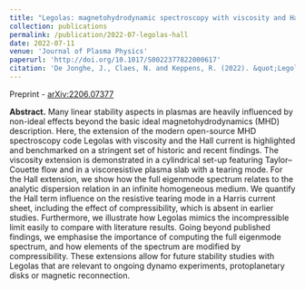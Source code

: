 ```yaml
---
title: "Legolas: magnetohydrodynamic spectroscopy with viscosity and Hall current"
collection: publications
permalink: /publication/2022-07-legolas-hall
date: 2022-07-11
venue: 'Journal of Plasma Physics'
paperurl: 'http://doi.org/10.1017/S0022377822000617'
citation: 'De Jonghe, J., Claes, N. and Keppens, R. (2022). &quot;Legolas: magnetohydrodynamic spectroscopy with viscosity and Hall current.&quot; <i>J. Plasma Phys</i>. 88(3), 905880321.'
---
```


Preprint - [arXiv:2206.07377](https://arxiv.org/abs/2206.07377)

__Abstract.__ Many linear stability aspects in plasmas are heavily influenced by non-ideal effects beyond the basic ideal magnetohydrodynamics (MHD) description. Here, the extension of the modern open-source MHD spectroscopy code Legolas with viscosity and the Hall current is highlighted and benchmarked on a stringent set of historic and recent findings. The viscosity extension is demonstrated in a cylindrical set-up featuring Taylor–Couette flow and in a viscoresistive plasma slab with a tearing mode. For the Hall extension, we show how the full eigenmode spectrum relates to the analytic dispersion relation in an infinite homogeneous medium. We quantify the Hall term influence on the resistive tearing mode in a Harris current sheet, including the effect of compressibility, which is absent in earlier studies. Furthermore, we illustrate how Legolas mimics the incompressible limit easily to compare with literature results. Going beyond published findings, we emphasise the importance of computing the full eigenmode spectrum, and how elements of the spectrum are modified by compressibility. These extensions allow for future stability studies with Legolas that are relevant to ongoing dynamo experiments, protoplanetary disks or magnetic reconnection.